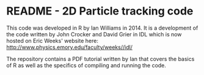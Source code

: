 # README - 2D Particle tracking code #

This code was developed in R by Ian Williams in 2014. It is a development of the code written by John Crocker and David Grier in IDL which is now hosted on Eric Weeks' website here: http://www.physics.emory.edu/faculty/weeks//idl/

The repository contains a PDF tutorial written by Ian that covers the basics of R as well as the specifics of compiling and running the code.